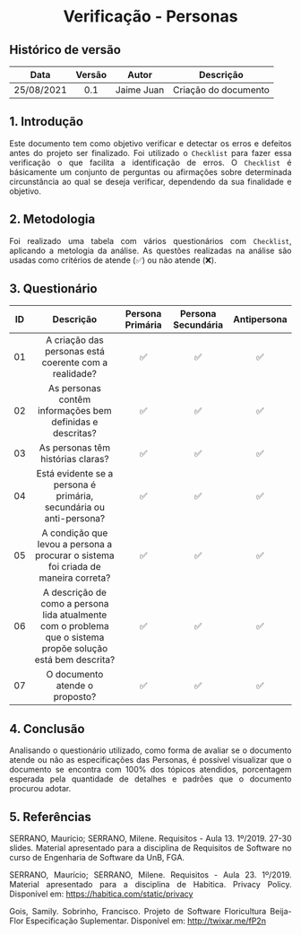 # <center> Verificação - Personas

## Histórico de versão
| Data | Versão | Autor | Descrição |
| :-: | :-: | :-: | :-: |
| 25/08/2021 | 0.1 | Jaime Juan | Criação do documento |
<div align="justify">

## 1. Introdução
Este documento tem como objetivo verificar e detectar os erros e defeitos antes do projeto ser finalizado. Foi utilizado o `Checklist` para fazer essa verificação o que facilita a identificação de erros. O `Checklist` é básicamente um conjunto de perguntas ou afirmações sobre determinada circunstância ao qual se deseja verificar, dependendo da sua finalidade e objetivo. 

## 2. Metodologia
Foi realizado uma tabela com vários questionários com `Checklist`, aplicando a metologia da análise. As questões realizadas na análise são usadas como critérios de atende (✅) ou não atende (❌).

## 3. Questionário
| ID | Descrição | Persona Primária | Persona Secundária | Antipersona
| :-: | :-: | :-: | :-: | :-: |
| 01 | A criação das personas está coerente com a realidade? | ✅ | ✅ | ✅
| 02 | As personas contêm informações bem definidas e descritas? | ✅ | ✅ | ✅
| 03 | As personas têm histórias claras? | ✅ | ✅ | ✅
| 04 | Está evidente se a persona é primária, secundária ou anti-persona? | ✅ | ✅ | ✅
| 05 | A condição que levou a persona a procurar o sistema foi criada de maneira correta? | ✅ | ✅ | ✅
| 06 | A descrição de como a persona lida atualmente com o problema que o sistema propõe solução está bem descrita? | ✅ | ✅ | ✅
| 07 | O documento atende o proposto? | ✅ | ✅ | ✅

## 4. Conclusão
Analisando o questionário utilizado, como forma de avaliar se o documento atende ou não as especificações das Personas, é possível visualizar que o documento se encontra com 100% dos tópicos atendidos, porcentagem esperada pela quantidade de detalhes e padrões que o documento procurou adotar.

## 5. Referências
SERRANO, Maurício; SERRANO, Milene. Requisitos - Aula 13. 1º/2019. 27-30 slides. Material apresentado para a disciplina de Requisitos de Software no curso de Engenharia de Software da UnB, FGA.

SERRANO, Maurício; SERRANO, Milene. Requisitos - Aula 23. 1º/2019. Material apresentado para a disciplina de
Habitica. Privacy Policy. Disponível em: https://habitica.com/static/privacy

Gois, Samily. Sobrinho, Francisco. Projeto de Software Floricultura Beija-Flor Especificação Suplementar. Disponível em: http://twixar.me/fP2n